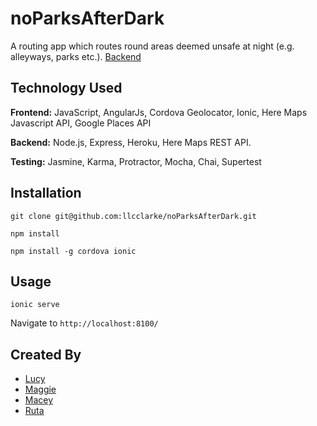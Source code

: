 # noParksAfterDark

A routing app which routes round areas deemed unsafe at night (e.g. alleyways, parks etc.).
[Backend](https://github.com/macebake/noParksAfterDarkBackend)

## Technology Used

**Frontend:** JavaScript, AngularJs, Cordova Geolocator, Ionic, Here Maps Javascript API, Google Places API

**Backend:** Node.js, Express, Heroku, Here Maps REST API.

**Testing:** Jasmine, Karma, Protractor, Mocha, Chai, Supertest

## Installation

`git clone git@github.com:llcclarke/noParksAfterDark.git`

`npm install`

`npm install -g cordova ionic`

## Usage

`ionic serve`

Navigate to `http://localhost:8100/`

## Created By
- [Lucy](https://github.com/llcclarke)
- [Maggie](https://github.com/pixelandpage)
- [Macey](https://github.com/macebake)
- [Ruta](https://github.com/Melodija)
